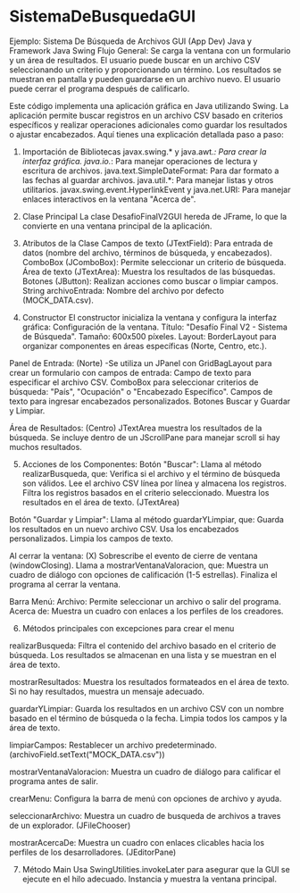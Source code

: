 # SistemaDeBusquedaGUI
Ejemplo: Sistema De Búsqueda de Archivos GUI (App Dev) Java y Framework Java Swing
Flujo General:
Se carga la ventana con un formulario y un área de resultados.
El usuario puede buscar en un archivo CSV seleccionando un criterio y proporcionando un término.
Los resultados se muestran en pantalla y pueden guardarse en un archivo nuevo.
El usuario puede cerrar el programa después de calificarlo.

Este código implementa una aplicación gráfica en Java utilizando Swing. 
La aplicación permite buscar registros en un archivo CSV basado en criterios específicos y realizar operaciones adicionales como guardar los resultados o ajustar encabezados.
Aquí tienes una explicación detallada paso a paso:

1. Importación de Bibliotecas
javax.swing.* y java.awt.*: Para crear la interfaz gráfica.
java.io.*: Para manejar operaciones de lectura y escritura de archivos.
java.text.SimpleDateFormat: Para dar formato a las fechas al guardar archivos.
java.util.*: Para manejar listas y otros utilitarios.
javax.swing.event.HyperlinkEvent y java.net.URI: Para manejar enlaces interactivos en la ventana "Acerca de".

2. Clase Principal 
La clase DesafioFinalV2GUI hereda de JFrame, lo que la convierte en una ventana principal de la aplicación.

3. Atributos de la Clase
Campos de texto (JTextField): Para entrada de datos (nombre del archivo, términos de búsqueda, y encabezados).
ComboBox (JComboBox): Permite seleccionar un criterio de búsqueda.
Área de texto (JTextArea): Muestra los resultados de las búsquedas.
Botones (JButton): Realizan acciones como buscar o limpiar campos.
String archivoEntrada: Nombre del archivo por defecto (MOCK_DATA.csv).

4. Constructor
El constructor inicializa la ventana y configura la interfaz gráfica: Configuración de la ventana.
Título: "Desafío Final V2 - Sistema de Búsqueda".
Tamaño: 600x500 píxeles.
Layout: BorderLayout para organizar componentes en áreas específicas (Norte, Centro, etc.).

Panel de Entrada: (Norte)
-Se utiliza un JPanel con GridBagLayout para crear un formulario con campos de entrada:
Campo de texto para especificar el archivo CSV.
ComboBox para seleccionar criterios de búsqueda: "País", "Ocupación" o "Encabezado Específico".
Campos de texto para ingresar encabezados personalizados.
Botones Buscar y Guardar y Limpiar.

Área de Resultados: (Centro)
JTextArea muestra los resultados de la búsqueda.
Se incluye dentro de un JScrollPane para manejar scroll si hay muchos resultados.

5. Acciones de los Componentes:
Botón "Buscar":
Llama al método realizarBusqueda, que:
Verifica si el archivo y el término de búsqueda son válidos.
Lee el archivo CSV línea por línea y almacena los registros.
Filtra los registros basados en el criterio seleccionado.
Muestra los resultados en el área de texto. (JTextArea)

Botón "Guardar y Limpiar":
Llama al método guardarYLimpiar, que:
Guarda los resultados en un nuevo archivo CSV.
Usa los encabezados personalizados.
Limpia los campos de texto.

Al cerrar la ventana: (X)
Sobrescribe el evento de cierre de ventana (windowClosing).
Llama a mostrarVentanaValoracion, que:
Muestra un cuadro de diálogo con opciones de calificación (1-5 estrellas).
Finaliza el programa al cerrar la ventana.

Barra Menú:
Archivo: Permite seleccionar un archivo o salir del programa.
Acerca de: Muestra un cuadro con enlaces a los perfiles de los creadores.

6. Métodos principales con excepciones para crear el menu

realizarBusqueda:
Filtra el contenido del archivo basado en el criterio de búsqueda.
Los resultados se almacenan en una lista y se muestran en el área de texto.

mostrarResultados:
Muestra los resultados formateados en el área de texto.
Si no hay resultados, muestra un mensaje adecuado.

guardarYLimpiar:
Guarda los resultados en un archivo CSV con un nombre basado en el término de búsqueda o la fecha.
Limpia todos los campos y la área de texto.

limpiarCampos:
Restablecer un archivo predeterminado. (archivoField.setText("MOCK_DATA.csv"))

mostrarVentanaValoracion:
Muestra un cuadro de diálogo para calificar el programa antes de salir.

crearMenu:
Configura la barra de menú con opciones de archivo y ayuda.

seleccionarArchivo:
Muestra un cuadro de busqueda de archivos a traves de un explorador. (JFileChooser)

mostrarAcercaDe:
Muestra un cuadro con enlaces clicables hacia los perfiles de los desarrolladores. (JEditorPane)

7. Método Main
Usa SwingUtilities.invokeLater para asegurar que la GUI se ejecute en el hilo adecuado.
Instancia y muestra la ventana principal.
